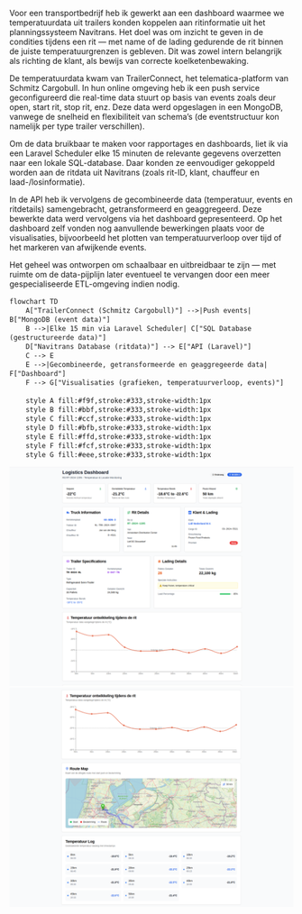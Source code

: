 Voor een transportbedrijf heb ik gewerkt aan een dashboard waarmee we temperatuurdata uit trailers konden koppelen aan ritinformatie uit het planningssysteem Navitrans. Het doel was om inzicht te geven in de condities tijdens een rit — met name of de lading gedurende de rit binnen de juiste temperatuurgrenzen is gebleven. Dit was zowel intern belangrijk als richting de klant, als bewijs van correcte koelketenbewaking.

De temperatuurdata kwam van TrailerConnect, het telematica-platform van Schmitz Cargobull. In hun online omgeving heb ik een push service geconfigureerd die real-time data stuurt op basis van events zoals deur open, start rit, stop rit, enz. Deze data werd opgeslagen in een MongoDB, vanwege de snelheid en flexibiliteit van schema’s (de eventstructuur kon namelijk per type trailer verschillen).

Om de data bruikbaar te maken voor rapportages en dashboards, liet ik via een Laravel Scheduler elke 15 minuten de relevante gegevens overzetten naar een lokale SQL-database. Daar konden ze eenvoudiger gekoppeld worden aan de ritdata uit Navitrans (zoals rit-ID, klant, chauffeur en laad-/losinformatie).

In de API heb ik vervolgens de gecombineerde data (temperatuur, events en ritdetails) samengebracht, getransformeerd en geaggregeerd. Deze bewerkte data werd vervolgens via het dashboard gepresenteerd. Op het dashboard zelf vonden nog aanvullende bewerkingen plaats voor de visualisaties, bijvoorbeeld het plotten van temperatuurverloop over tijd of het markeren van afwijkende events.

Het geheel was ontworpen om schaalbaar en uitbreidbaar te zijn — met ruimte om de data-pijplijn later eventueel te vervangen door een meer gespecialiseerde ETL-omgeving indien nodig.

```mermaid
flowchart TD
    A["TrailerConnect (Schmitz Cargobull)"] -->|Push events| B["MongoDB (event data)"]
    B -->|Elke 15 min via Laravel Scheduler| C["SQL Database (gestructureerde data)"]
    D["Navitrans Database (ritdata)"] --> E["API (Laravel)"]
    C --> E
    E -->|Gecombineerde, getransformeerde en geaggregeerde data| F["Dashboard"]
    F --> G["Visualisaties (grafieken, temperatuurverloop, events)"]

    style A fill:#f9f,stroke:#333,stroke-width:1px
    style B fill:#bbf,stroke:#333,stroke-width:1px
    style C fill:#ccf,stroke:#333,stroke-width:1px
    style D fill:#bfb,stroke:#333,stroke-width:1px
    style E fill:#ffd,stroke:#333,stroke-width:1px
    style F fill:#fcf,stroke:#333,stroke-width:1px
    style G fill:#eee,stroke:#333,stroke-width:1px

```
![Screenshots](../assets/images/Logistic_dashboard_1.png)
![Screenshots](../assets/images/Logistic_dashboard_2.png)
